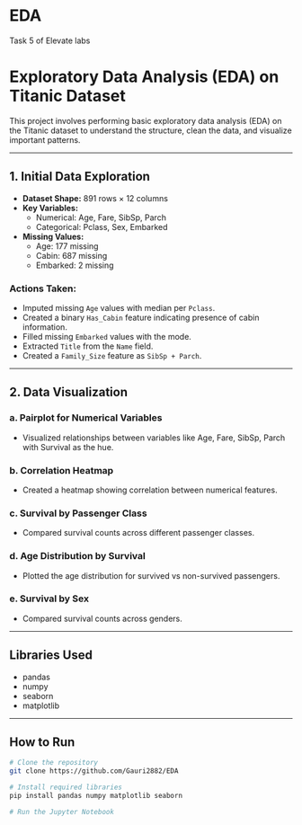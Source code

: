 # EDA
Task 5 of Elevate labs
# Exploratory Data Analysis (EDA) on Titanic Dataset

This project involves performing basic exploratory data analysis (EDA) on the Titanic dataset to understand the structure, clean the data, and visualize important patterns.

---

## 1. Initial Data Exploration

- **Dataset Shape:** 891 rows × 12 columns
- **Key Variables:** 
  - Numerical: Age, Fare, SibSp, Parch
  - Categorical: Pclass, Sex, Embarked
- **Missing Values:** 
  - Age: 177 missing
  - Cabin: 687 missing
  - Embarked: 2 missing

### Actions Taken:
- Imputed missing `Age` values with median per `Pclass`.
- Created a binary `Has_Cabin` feature indicating presence of cabin information.
- Filled missing `Embarked` values with the mode.
- Extracted `Title` from the `Name` field.
- Created a `Family_Size` feature as `SibSp + Parch`.

---

## 2. Data Visualization

### a. Pairplot for Numerical Variables
- Visualized relationships between variables like Age, Fare, SibSp, Parch with Survival as the hue.

### b. Correlation Heatmap
- Created a heatmap showing correlation between numerical features.

### c. Survival by Passenger Class
- Compared survival counts across different passenger classes.

### d. Age Distribution by Survival
- Plotted the age distribution for survived vs non-survived passengers.

### e. Survival by Sex
- Compared survival counts across genders.

---

## Libraries Used
- pandas
- numpy
- seaborn
- matplotlib

---

## How to Run
```bash
# Clone the repository
git clone https://github.com/Gauri2882/EDA

# Install required libraries
pip install pandas numpy matplotlib seaborn

# Run the Jupyter Notebook
